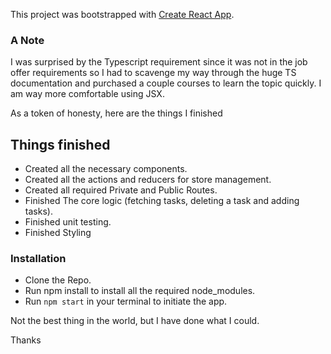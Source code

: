 This project was bootstrapped with [Create React App](https://github.com/facebook/create-react-app).

### A Note

I was surprised by the Typescript requirement since it was not in the job offer requirements so I had to scavenge my way through the huge TS documentation and purchased a couple courses to learn the topic quickly. I am way more comfortable using JSX.

As a token of honesty, here are the things I finished

## Things finished

-   Created all the necessary components.
-   Created all the actions and reducers for store management.
-   Created all required Private and Public Routes.
-   Finished The core logic (fetching tasks, deleting a task and adding tasks).
-   Finished unit testing.
-   Finished Styling

### Installation

-   Clone the Repo.
-   Run npm install to install all the required node_modules.
-   Run `npm start` in your terminal to initiate the app.

Not the best thing in the world, but I have done what I could.

Thanks
